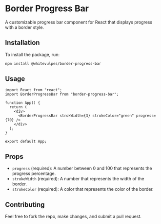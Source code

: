 # Border Progress Bar

A customizable progress bar component for React that displays progress with a border style.

## Installation

To install the package, run:

```bash
npm install @whitevulpes/border-progress-bar
```

## Usage

```tsx
import React from "react";
import BorderProgressBar from "border-progress-bar";

function App() {
  return (
    <div>
      <BorderProgressBar strokWidth={3} strokeColor="green" progress={70} />
    </div>
  );
}

export default App;
```

## Props

- `progress` (required): A number between 0 and 100 that represents the progress percentage.
- `strokeWidth` (required): A number that represents the width of the border.
- `strokeColor` (required): A color that represents the color of the border.

## Contributing

Feel free to fork the repo, make changes, and submit a pull request.
